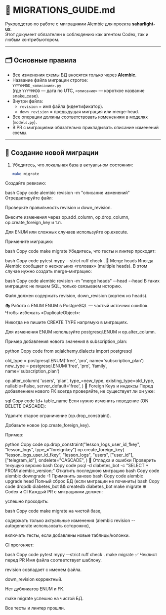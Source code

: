 # 📜 MIGRATIONS_GUIDE.md

Руководство по работе с миграциями Alembic для проекта **saharlight-ux**.  
Этот документ обязателен к соблюдению как агентом Codex, так и любым контрибьютором.

---

## 🗂️ Основные правила

- Все изменения схемы БД вносятся только через **Alembic**.
- Название файла миграции строгое:  
  `YYYYMMDD_<описание>.py`  
  (где `YYYYMMDD` — дата по UTC, `<описание>` — короткое название snake_case).
- Внутри файла:
  - `revision` = имя файла (идентификатор).
  - `down_revision` = предыдущая миграция или merge-head.
- Все операции должны соответствовать изменениям в моделях (`models.py`).
- В PR с миграциями обязательно прикладывать описание изменений схемы.

---

## 🚀 Создание новой миграции

1. Убедитесь, что локальная база в актуальном состоянии:
   ```bash
   make migrate
Создайте ревизию:

bash
Copy code
alembic revision -m "описание изменений"
Отредактируйте файл:

Проверьте правильность revision и down_revision.

Внесите изменения через op.add_column, op.drop_column, op.create_foreign_key и т.п.

Для ENUM или сложных случаев используйте op.execute.

Примените миграцию:

bash
Copy code
make migrate
Убедитесь, что тесты и линтер проходят:

bash
Copy code
pytest
mypy --strict
ruff check .
🔀 Merge heads
Иногда Alembic сообщает о нескольких «головах» (multiple heads).
В этом случае нужно создать merge-миграцию:

bash
Copy code
alembic revision -m "merge heads" --head <head1> --head <head2>
В таких миграциях не пишем SQL, только связываем историю.

Файл должен содержать revision, down_revision (кортеж из heads).

🎭 Работа с ENUM
ENUM в PostgreSQL — частый источник ошибок. Чтобы избежать «DuplicateObject»:

Никогда не пишите CREATE TYPE напрямую в миграциях.

Для изменения ENUM используйте postgresql.ENUM и op.alter_column.

Пример добавления нового значения в subscription_plan:

python
Copy code
from sqlalchemy.dialects import postgresql

old_type = postgresql.ENUM('free', 'pro', name='subscription_plan')
new_type = postgresql.ENUM('free', 'pro', 'family', name='subscription_plan')

op.alter_column(
    'users',
    'plan',
    type_=new_type,
    existing_type=old_type,
    nullable=False,
    server_default='free',
)
🧹 Foreign Keys и индексы
Перед добавлением нового FK всегда проверяйте, не существует ли он уже:

sql
Copy code
\d+ table_name
Если нужно изменить поведение (ON DELETE CASCADE):

Удалите старое ограничение (op.drop_constraint).

Добавьте новое (op.create_foreign_key).

Пример:

python
Copy code
op.drop_constraint("lesson_logs_user_id_fkey", "lesson_logs", type_="foreignkey")
op.create_foreign_key(
    "lesson_logs_user_id_fkey",
    "lesson_logs",
    "users",
    ["user_id"],
    ["telegram_id"],
    ondelete="CASCADE",
)
🐛 Отладка и ошибки
Проверить текущую версию
bash
Copy code
psql -d diabetes_bot -c "SELECT * FROM alembic_version;"
Откатить последнюю миграцию
bash
Copy code
alembic downgrade -1
Применить заново
bash
Copy code
alembic upgrade head
Полный сброс БД (если миграции не починить)
bash
Copy code
dropdb diabetes_bot && createdb diabetes_bot
make migrate
⚙️ Codex и CI
Каждый PR с миграциями должен:

успешно проходить:

bash
Copy code
make migrate
на чистой базе,

содержать только актуальные изменения (alembic revision --autogenerate использовать осторожно),

включать тесты, если добавлены новые таблицы/колонки.

CI прогоняет:

bash
Copy code
pytest
mypy --strict
ruff check .
make migrate
✅ Чеклист перед PR
 Имя файла соответствует шаблону.

 revision совпадает с именем файла.

 down_revision корректный.

 Нет дубликатов ENUM и FK.

 make migrate успешно на чистой БД.

 Все тесты и линтер прошли.













